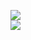 [![](https://img.shields.io/badge/Made%20With-Github%20Spray-lightgrey.svg?style=for-the-badge&logo=github)](https://github.com/Annihil/github-spray#10450)  
[![](https://i.imgur.com/2DrTn0Z.gif)](https://github.com/Annihil/github-spray)